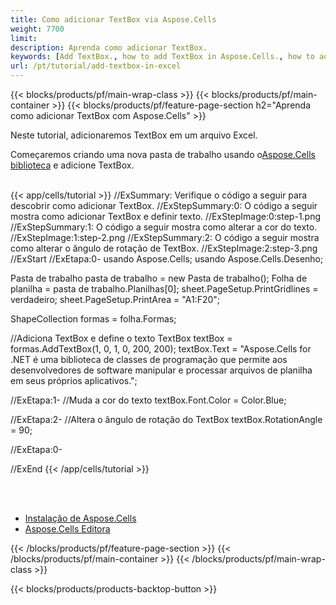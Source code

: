 ```yaml
---
title: Como adicionar TextBox via Aspose.Cells
weight: 7700
limit:
description: Aprenda como adicionar TextBox.
keywords: [Add TextBox., how to add TextBox in Aspose.Cells., how to add TextBox using Aspose.Cells]
url: /pt/tutorial/add-textbox-in-excel
---
```

{{< blocks/products/pf/main-wrap-class >}}
{{< blocks/products/pf/main-container >}}
{{< blocks/products/pf/feature-page-section h2="Aprenda como adicionar TextBox com Aspose.Cells" >}}

<p>
Neste tutorial, adicionaremos TextBox em um arquivo Excel.
</p>

<p>
 Começaremos criando uma nova pasta de trabalho usando o<a href="https://www.nuget.org/packages/Aspose.Cells">Aspose.Cells biblioteca</a> e adicione TextBox.
</p>

<br />
{{< app/cells/tutorial >}}
//ExSummary: Verifique o código a seguir para descobrir como adicionar TextBox.
//ExStepSummary:0: O código a seguir mostra como adicionar TextBox e definir texto.
//ExStepImage:0:step-1.png
//ExStepSummary:1: O código a seguir mostra como alterar a cor do texto.
//ExStepImage:1:step-2.png
//ExStepSummary:2: O código a seguir mostra como alterar o ângulo de rotação de TextBox.
//ExStepImage:2:step-3.png
//ExStart
//ExEtapa:0-
usando Aspose.Cells;
usando Aspose.Cells.Desenho;

Pasta de trabalho pasta de trabalho = new Pasta de trabalho();
Folha de planilha = pasta de trabalho.Planilhas[0];
sheet.PageSetup.PrintGridlines = verdadeiro;
sheet.PageSetup.PrintArea = "A1:F20";

ShapeCollection formas = folha.Formas;

//Adiciona TextBox e define o texto
TextBox textBox = formas.AddTextBox(1, 0, 1, 0, 200, 200);
textBox.Text = "Aspose.Cells for .NET é uma biblioteca de classes de programação que permite aos desenvolvedores de software manipular e processar arquivos de planilha em seus próprios aplicativos.";

//ExEtapa:1-
//Muda a cor do texto
textBox.Font.Color = Color.Blue;

//ExEtapa:2-
//Altera o ângulo de rotação do TextBox
textBox.RotationAngle = 90;

//ExEtapa:0-

//ExEnd
{{< /app/cells/tutorial >}}
<br />

<br />
<br />
<div class="code-sample">
    <ul class="link-list">
        <li class="link-item"><a href="https://docs.aspose.com/cells/net/installation/">Instalação de Aspose.Cells</a></li>
        <li class="link-item"><a href="https://products.aspose.app/cells/editor/">Aspose.Cells Editora</a></li>
    </ul>
</div>

{{< /blocks/products/pf/feature-page-section >}}
{{< /blocks/products/pf/main-container >}}
{{< /blocks/products/pf/main-wrap-class >}}

{{< blocks/products/products-backtop-button >}}